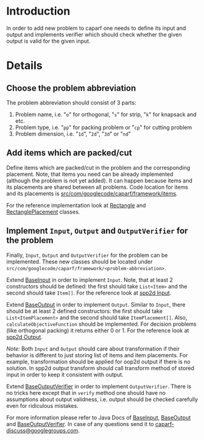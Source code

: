 # Introduction #

In order to add new problem to caparf one needs to define its input and output and implements verifier which should check whether the given output is valid for the given input.

# Details #

## Choose the problem abbreviation ##

The problem abbreviation should consist of 3 parts:
  1. Problem name, i.e. "`o`" for orthogonal, "`s`" for strip, "`k`" for knapsack and etc.
  1. Problem type, i.e. "`pp`" for packing problem or "`cp`" for cutting problem
  1. Problem dimension, i.e. "`1d`", "`2d`", "`3d`" or "`nd`"

## Add items which are packed/cut ##

Define items which are packed/cut in the problem and the corresponding placement. Note, that items you need can be already implemented (although the problem is not yet added). It can happen because items and its placements are shared between all problems. Code location for items and its placements is [src/com/googlecode/caparf/framework/items](http://code.google.com/p/caparf/source/browse/#svn/trunk/src/com/googlecode/caparf/framework/items).

For the reference implementation look at [Rectangle](http://code.google.com/p/caparf/source/browse/trunk/src/com/googlecode/caparf/framework/items/Rectangle.java) and [RectanglePlacement](http://code.google.com/p/caparf/source/browse/trunk/src/com/googlecode/caparf/framework/items/RectanglePlacement.java) classes.

## Implement `Input`, `Output` and `OutputVerifier` for the problem ##

Finally, `Input`, `Output` and `OutputVerifier` for the problem can be implemented. These new classes should be located under `src/com/googlecode/caparf/framework/<problem-abbreviation>`.

Extend [BaseInput](http://code.google.com/p/caparf/source/browse/trunk/src/com/googlecode/caparf/framework/base/BaseInput.java) in order to implement `Input`. Note, that at least 2 constructors should be defined: the first should take `List<Item>` and the second should take `Item[]`. For the reference look at [spp2d Input](http://code.google.com/p/caparf/source/browse/trunk/src/com/googlecode/caparf/framework/spp2d/Input.java).

Extend [BaseOutput](http://code.google.com/p/caparf/source/browse/trunk/src/com/googlecode/caparf/framework/base/BaseOutput.java) in order to implement `Output`. Similar to `Input`, there should be at least 2 defined constructors: the first should take `List<ItemPlacement>` and the second should take `ItemPlacement[]`. Also, `calculateObjectiveFunction` should be implemented. For decision problems (like orthogonal packing) it returns either 0 or 1. For the reference look at [spp2d Output](http://code.google.com/p/caparf/source/browse/trunk/src/com/googlecode/caparf/framework/spp2d/Output.java).

_Note:_ Both `Input` and `Output` should care about transformation if their behavior is different to just storing list of items and item placements. For example, transformation should be applied for oop2d output if there is no solution. In spp2d output transform should call transform method of stored input in order to keep it consistent with output.

Extend [BaseOutputVerifier](http://code.google.com/p/caparf/source/browse/trunk/src/com/googlecode/caparf/framework/base/BaseOutputVerifier.java) in order to implement `OutputVerifier`. There is no tricks here except that in `verify` method one should have no assumptions about output validness, i.e. output should be checked carefully even for ridiculous mistakes.

For more information please refer to Java Docs of [BaseInput](http://code.google.com/p/caparf/source/browse/trunk/src/com/googlecode/caparf/framework/base/BaseInput.java), [BaseOutput](http://code.google.com/p/caparf/source/browse/trunk/src/com/googlecode/caparf/framework/base/BaseOutput.java) and [BaseOutputVerifier](http://code.google.com/p/caparf/source/browse/trunk/src/com/googlecode/caparf/framework/base/BaseOutputVerifier.java). In case of any questions send it to caparf-discuss@googlegroups.com.